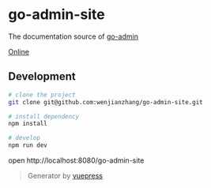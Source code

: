 # go-admin-site
The documentation source of [go-admin]( https://github.com/wenjianzhang/go-admin )

[Online]( https://wenjianzhang.github.io/go-admin-site )

## Development

```bash
# clone the project
git clone git@github.com:wenjianzhang/go-admin-site.git

# install dependency
npm install

# develop
npm run dev
```

open http://localhost:8080/go-admin-site 

> Generator by [vuepress](https://github.com/vuejs/vuepress)
